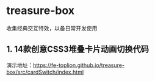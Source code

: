 # treasure-box
收集经典交互特效，以备日常开发使用

## 1. 14款创意CSS3堆叠卡片动画切换代码

演示地址：https://fe-toplion.github.io/treasure-box/src/cardSwitch/index.html
